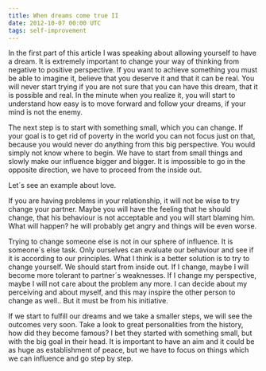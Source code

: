 ```yaml
---
title: When dreams come true II
date: 2012-10-07 00:00 UTC
tags: self-improvement
---
```



In the first part of this article I was speaking about allowing yourself to have a dream.
It is extremely important to change your way of thinking from negative to positive perspective.
If you want to achieve something you must be able to imagine it, believe that you deserve it and that it can be real.
You will never start trying if you are not sure that you can have this dream, that it is possible and real.
In the minute when you realize it, you will start to understand how easy is to move forward and follow your dreams,
if your mind is not the enemy.

The next step is to start with something small, which you can change.
If your goal is to get rid of poverty in the world you can not focus just on that, because you would never do anything from this big perspective.
You would simply not know where to begin. We have to start from small things and slowly make our influence bigger and bigger.
It is impossible to go in the opposite direction, we have to proceed from the inside out.

Let´s see an example about love.

If you are having problems in your relationship, it will not be wise to try change your partner.
Maybe you will have the feeling that he should change, that his behaviour is not acceptable and you will start blaming him.
What will happen? he will probably get angry and things will be even worse.

Trying to change someone else is not in our sphere of influence. It is someone´s else task.
Only ourselves can evaluate our behaviour and see if it is according to our principles.
What I think is a better solution is to try to change yourself. We should start from inside out.
If I change, maybe I will become more tolerant to partner´s weaknesses.
If I change my perspective, maybe I will not care about the problem any more.
I can decide about my perceiving and about myself, and this may inspire the other person to change as well..
But it must be from his initiative.

If we start to fulfill our dreams and we take a smaller steps, we will see the outcomes very soon.
Take a look to great personalities from the history, how did they become famous? I bet they started with something small,
but with the big goal in their head. It is important to have an aim and it could be as huge as establishment of peace,
but we have to focus on things which we can influence and go step by step.